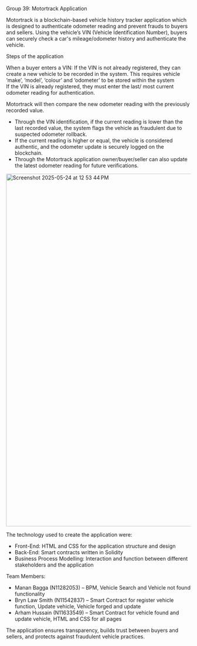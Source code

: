 Group 39: Motortrack Application

Motortrack is a blockchain-based vehicle history tracker application which is designed to authenticate odometer reading and prevent frauds to buyers and sellers. Using the vehicle’s VIN (Vehicle Identification Number), buyers can securely check a car's mileage/odometer history and authenticate the vehicle. 

Steps of the application

When a buyer enters a VIN: 
If the VIN is not already registered, they can create a new vehicle to be recorded in the system. 
This requires vehicle ‘make’, ‘model’, ‘colour’ and ‘odometer’ to be stored within the system	
If the VIN is already registered, they must enter the last/ most current odometer reading for authentication. 
  
Motortrack will then compare the new odometer reading with the previously recorded value.
 - Through the VIN identification, if the current reading is lower than the last recorded value, the system flags the vehicle as fraudulent due to suspected odometer rollback.
  - If the current reading is higher or equal, the vehicle is considered authentic, and the odometer update is securely logged on the blockchain.
  - Through the Motortrack application owner/buyer/seller can also update the latest odometer reading for future verifications. 

<img width="959" alt="Screenshot 2025-05-24 at 12 53 44 PM" src="https://github.com/user-attachments/assets/9f7e4148-a5f4-44ff-a1ab-475b3ce61cc9" />

The technology used to create the application were: 
  -	Front-End: HTML and CSS for the application structure and design 
  -	Back-End: Smart contracts written in Solidity
  -	Business Process Modelling: Interaction and function between different stakeholders and the application


Team Members: 
  -	Manan Bagga (N11282053) – BPM, Vehicle Search and Vehicle not found functionality
  -	Bryn Law Smith (N11542837) – Smart Contract for register vehicle function, Update vehicle, Vehicle forged and update
  -	Arham Hussain (N11633549) – Smart Contract for vehicle found and update vehicle, HTML and CSS for all pages

The application ensures transparency, builds trust between buyers and sellers, and protects against fraudulent vehicle practices.
